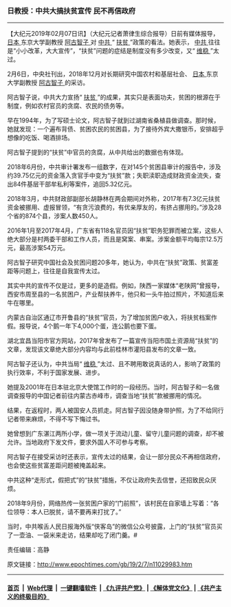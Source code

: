 ### 日教授：中共大搞扶贫宣传 民不再信政府
------------------------

<p>
 【大纪元2019年02月07日讯】（大纪元记者萧律生综合报导）日前有媒体报导，
 <a href="http://www.epochtimes.com/gb/tag/%E6%97%A5%E6%9C%AC.html">
  日本
 </a>
 东京大学副教授
 <a href="http://www.epochtimes.com/gb/tag/%E9%98%BF%E5%8F%A4%E6%99%BA%E5%AD%90.html">
  阿古智子
 </a>
 对
 <a href="http://www.epochtimes.com/gb/tag/%E4%B8%AD%E5%85%B1.html">
  中共
 </a>
 “
 <a href="http://www.epochtimes.com/gb/tag/%E6%89%B6%E8%B4%AB.html">
  扶贫
 </a>
 ”政策的看法。她表示，
 <a href="http://www.epochtimes.com/gb/tag/%E4%B8%AD%E5%85%B1.html">
  中共
 </a>
 往往是“小小改革，大大宣传”，“扶贫”问题的症结是制度没有多少改变，又“
 <a href="http://www.epochtimes.com/gb/tag/%E7%BB%B4%E7%A8%B3.html">
  维稳
 </a>
 ”太过。
</p>
<p>
 2月6日，中央社刊出，2018年12月对长期研究中国农村和基层社会、
 <a href="http://www.epochtimes.com/gb/tag/%E6%97%A5%E6%9C%AC.html">
  日本
 </a>
 东京大学副教授
 <a href="http://www.epochtimes.com/gb/tag/%E9%98%BF%E5%8F%A4%E6%99%BA%E5%AD%90.html">
  阿古智子
 </a>
 的采访。
</p>
<p>
 阿古智子说，中共大力宣扬“
 <a href="http://www.epochtimes.com/gb/tag/%E6%89%B6%E8%B4%AB.html">
  扶贫
 </a>
 ”的成果，其实只是表面功夫，贫困的根源在于制度，例如农村官员的贪腐、农民的债务等。
</p>
<p>
 早在1994年，为了写硕士论文，阿古智子就到过湖南省桑植县做调查。那时候，她就发现：一个遍布背债、贫困农民的贫困县，为了接待外宾大撒银币，安排超乎想像的吃饭、喝酒排场。
</p>
<p>
 阿古智子提到的“扶贫”中官员的贪腐，从中共给出的数据也有体现。
</p>
<p>
 2018年6月份，中共审计署发布一组数字，在对145个贫困县审计的报告中，涉及约39.75亿元的资金落入贪官手中变为“扶贫”款；失职渎职造成财政资金流失，查出84件基层干部牟私利等案件，追回5.32亿元。
</p>
<p>
 2018年3月，中共财政部副部长胡静林在两会期间对外称，2017年有7.3亿元扶贫资金被挪用、虚报冒领，“有贪污浪费的，有优亲厚友的，有挤占挪用的。”涉及28个省的874个县，涉案人数450人。
</p>
<p>
 2016年1月至2017年4月，广东省有118名官员因“扶贫”职务犯罪而被立案，这些人绝大部分是村两委干部和工作人员，而且是窝案、串案。涉案金额平均每宗12.5万元，最高涉案54万元。
</p>
<p>
 阿古智子研究中国社会及贫困问题20多年，她认为，中共在“扶贫”政策、贫富差距等问题上，往往是自我宣传太过。
</p>
<p>
 其实中共的宣传不仅是过，更多的是造假。例如，陕西一家媒体“老陕网”曾报导，西安市周至县的一名贫困户，产业帮扶养牛，他只和一头牛拍过照片，不知道后来牛在哪里。
</p>
<p>
 内蒙古自治区通辽市开鲁县的“扶贫”官员，为了增加贫困户收入，将扶贫档案作假。报导说，4个鹅一年下4,000个蛋，连公鹅也要下蛋。
</p>
<p>
 湖北宜昌当阳市官方网站，2017年曾发布了一篇宣传当阳市国土资源局“扶贫”的文章，发现该文章绝大部分内容均与此前桂林市灌阳县发布的文章一致。
</p>
<p>
 阿古智子还认为，中共当局“
 <a href="http://www.epochtimes.com/gb/tag/%E7%BB%B4%E7%A8%B3.html">
  维稳
 </a>
 ”太过、且不聘用敢说真话的人，影响了政策的执行效率，不利于国家发展、进步。
</p>
<p>
 她提及2001年在日本驻北京大使馆工作时的一段经历。当时，阿古智子和一名做调查报导的中国记者前往内蒙古赤峰市，调查当地“扶贫”款被挪用的情况。
</p>
<p>
 结果，在返程时，两人被国安人员抓走。阿古智子因没随身带护照，为了不给同行记者带来麻烦，不得不写下悔过书。
</p>
<p>
 她曾想到广东湛江两所小学，做一项关于流动儿童、留守儿童问题的调查，却不被允许。当地政府下发文件，要求外国人不可参与考察。
</p>
<p>
 阿古智子在接受采访时还表示，宣传太过的结果，会让一部分民众不再相信政府，也会使这些贫富差距问题被掩盖起来。
</p>
<p>
 中共这种“走形式，假把式”的“扶贫”措施，不仅让政府失去信誉，还招致民众厌烦。
</p>
<p>
 2018年9月份，网络热传一张贫困户家的“门前照”，该村民在自家墙上写着：“各位领导：本人已脱贫，请不要再来打扰了。”
</p>
<p>
 当时，中共喉舌人民日报海外版“侠客岛”的微信公众号披露，上门的“扶贫”官员买了一壶油、一袋米来走访，结果却吃了闭门羹。#
</p>
<p>
 责任编辑：高静
</p>

原文链接：http://www.epochtimes.com/gb/19/2/7/n11029983.htm


------------------------
#### [首页](https://github.com/gfw-breaker/banned-news/blob/master/README.md) &nbsp;|&nbsp; [Web代理](https://github.com/labour-camp/helloworld) &nbsp;|&nbsp; [一键翻墙软件](https://github.com/gfw-breaker/nogfw/blob/master/README.md) &nbsp;| [《九评共产党》](https://github.com/gfw-breaker/9ping.md/blob/master/README.md#九评之一评共产党是什么) | [《解体党文化》](https://github.com/gfw-breaker/jtdwh.md/blob/master/README.md) | [《共产主义的终极目的》](https://github.com/gfw-breaker/gczydzjmd.md/blob/master/README.md)

